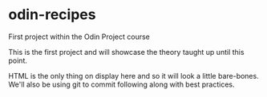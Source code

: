 # odin-recipes

First project within the Odin Project course

This is the first project and will showcase the theory taught up until this point.

HTML is the only thing on display here and so it will look a little bare-bones.
We'll also be using git to commit following along with best practices.
